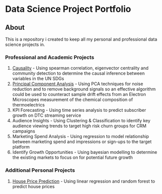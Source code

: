 # Data Science Project Portfolio

## About
This is a repository i created to keep all my personal and professional data science projects in.

### Professional and Academic Projects
1. [Causality](https://github.com/BNAKP/DSPortfolio/tree/main/Causality) - Using spearman correlation, eigenvector centrality and community detection to determine the causal inference between variables in the UN SDGs
2. [Principal Component Analysis](https://github.com/BNAKP/DSPortfolio/tree/main/Principal%20Component%20Analysis) - Using PCA techniques for noise reduction and to remove background signals so an effective algorithm could be used to counteract sample drift effects from an Electron Microscopes measurement of the chemical composition of thermoelectrics
3. KPI Forecasting - Using time series analysis to predict subscriber growth on DTC streaming service
4. Audience Insights - Using Clustering & Classification to identify key audience viewing trends to target high risk churn groups for CRM campaigns
5. Marketing Spend Analysis - Using regression to model relationship between marketing spend and impressions or sign-ups to the target platform
6. Identify Growth Opportunities - Using bayesian modelling to determine the existing markets to focus on for potential future growth

### Additional Personal Projects
1. [House Price Prediction](https://github.com/BNAKP/DS_Portfolio/tree/main/Practice%20Projects/House%20Price%20Prediction) - Using linear regression and random forest to predict house prices
